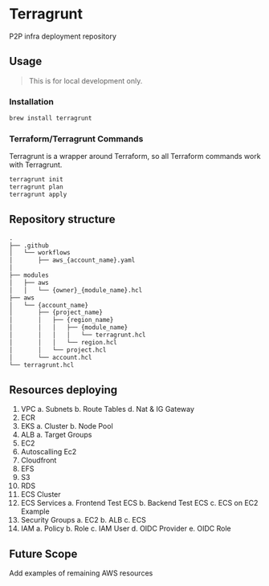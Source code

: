 # Terragrunt

P2P infra deployment repository 

## Usage

> This is for local development only.

### Installation

```bash
brew install terragrunt
```

### Terraform/Terragrunt Commands

Terragrunt is a wrapper around Terraform, so all Terraform commands work with Terragrunt.

```bash
terragrunt init
terragrunt plan
terragrunt apply
```

## Repository structure

```txt
.
├── .github
│   └── workflows
│       ├── aws_{account_name}.yaml
│  
├── modules
│   ├── aws
│   │   └── {owner}_{module_name}.hcl
├── aws
│   └── {account_name}
│       ├── {project_name}
│       │   ├── {region_name}
│       │   │   ├── {module_name}
│       │   │   │   └── terragrunt.hcl
│       │   │   └── region.hcl
│       │   └── project.hcl
│       └── account.hcl
└── terragrunt.hcl
```

## Resources deploying
1. VPC
    a. Subnets
    b. Route Tables
    d. Nat & IG Gateway
2. ECR
3. EKS
    a. Cluster
    b. Node Pool
4. ALB
    a. Target Groups
5. EC2
6. Autoscalling Ec2
7. Cloudfront
8. EFS
9. S3
10. RDS
11. ECS Cluster
12. ECS Services
    a. Frontend Test ECS
    b. Backend Test ECS
    c. ECS on EC2 Example
13. Security Groups
    a. EC2
    b. ALB
    c. ECS
14. IAM
    a. Policy
    b. Role
    c. IAM User
    d. OIDC Provider
    e. OIDC Role

## Future Scope 
Add examples of remaining AWS resources